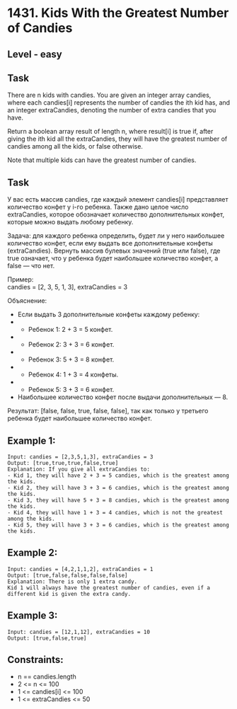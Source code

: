 # 1431. Kids With the Greatest Number of Candies


## Level - easy


## Task
There are n kids with candies. You are given an integer array candies, 
where each candies[i] represents the number of candies the ith kid has, 
and an integer extraCandies, denoting the number of extra candies that you have.

Return a boolean array result of length n, where result[i] is true if, after giving the ith kid all the extraCandies, 
they will have the greatest number of candies among all the kids, or false otherwise.

Note that multiple kids can have the greatest number of candies.


## Task
У вас есть массив candies, где каждый элемент candies[i] представляет количество конфет у i-го ребенка. 
Также дано целое число extraCandies, которое обозначает количество дополнительных конфет, 
которые можно выдать любому ребенку.

Задача: для каждого ребенка определить, будет ли у него наибольшее количество конфет, если ему выдать все дополнительные конфеты (extraCandies). 
Вернуть массив булевых значений (true или false), где true означает, что у ребенка будет наибольшее количество конфет, а false — что нет.

Пример:  
candies = [2, 3, 5, 1, 3], extraCandies = 3

Объяснение:  
- Если выдать 3 дополнительные конфеты каждому ребенку:
- - Ребенок 1: 2 + 3 = 5 конфет.
- - Ребенок 2: 3 + 3 = 6 конфет.
- - Ребенок 3: 5 + 3 = 8 конфет.
- - Ребенок 4: 1 + 3 = 4 конфеты.
- - Ребенок 5: 3 + 3 = 6 конфет.
- Наибольшее количество конфет после выдачи дополнительных — 8.

Результат: [false, false, true, false, false], так как только у третьего ребенка будет наибольшее количество конфет.


## Example 1:
```
Input: candies = [2,3,5,1,3], extraCandies = 3
Output: [true,true,true,false,true] 
Explanation: If you give all extraCandies to:
- Kid 1, they will have 2 + 3 = 5 candies, which is the greatest among the kids.
- Kid 2, they will have 3 + 3 = 6 candies, which is the greatest among the kids.
- Kid 3, they will have 5 + 3 = 8 candies, which is the greatest among the kids.
- Kid 4, they will have 1 + 3 = 4 candies, which is not the greatest among the kids.
- Kid 5, they will have 3 + 3 = 6 candies, which is the greatest among the kids.
```

## Example 2:
```
Input: candies = [4,2,1,1,2], extraCandies = 1
Output: [true,false,false,false,false] 
Explanation: There is only 1 extra candy.
Kid 1 will always have the greatest number of candies, even if a different kid is given the extra candy.
```

## Example 3:
```
Input: candies = [12,1,12], extraCandies = 10
Output: [true,false,true]
```


## Constraints:
- n == candies.length
- 2 <= n <= 100
- 1 <= candies[i] <= 100
- 1 <= extraCandies <= 50